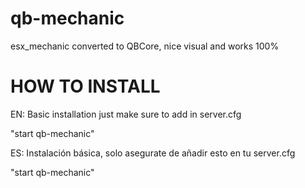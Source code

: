 # qb-mechanic
esx_mechanic converted to QBCore, nice visual and works 100%


# HOW TO INSTALL

EN:
Basic installation just make sure to add in server.cfg

"start qb-mechanic"

ES:
Instalación básica, solo asegurate de añadir esto en tu server.cfg

"start qb-mechanic"
